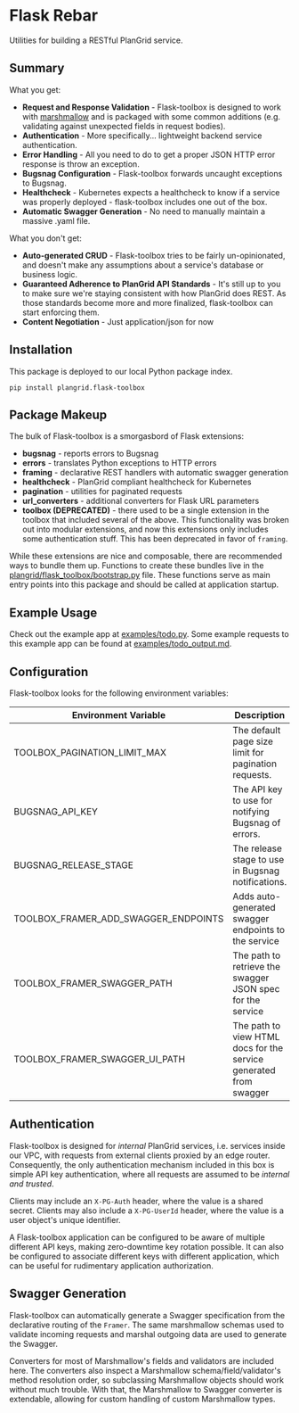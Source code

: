 Flask Rebar
===========

Utilities for building a RESTful PlanGrid service.


Summary
-------

What you get:

- **Request and Response Validation** - Flask-toolbox is designed to work with [marshmallow](https://marshmallow.readthedocs.io/en/latest/) and is packaged with some common additions (e.g. validating against unexpected fields in request bodies).
- **Authentication** - More specifically... lightweight backend service authentication.
- **Error Handling** - All you need to do to get a proper JSON HTTP error response is throw an exception.
- **Bugsnag Configuration** - Flask-toolbox forwards uncaught exceptions to Bugsnag.
- **Healthcheck** - Kubernetes expects a healthcheck to know if a service was properly deployed - flask-toolbox includes one out of the box.
- **Automatic Swagger Generation** - No need to manually maintain a massive .yaml file.

What you don't get:

- **Auto-generated CRUD** - Flask-toolbox tries to be fairly un-opinionated, and doesn't make any assumptions about a service's database or business logic.
- **Guaranteed Adherence to PlanGrid API Standards** - It's still up to you to make sure we're staying consistent with how PlanGrid does REST. As those standards become more and more finalized, flask-toolbox can start enforcing them.
- **Content Negotiation** - Just application/json for now


Installation
------------

This package is deployed to our local Python package index.

```
pip install plangrid.flask-toolbox
```


Package Makeup
--------------

The bulk of Flask-toolbox is a smorgasbord of Flask extensions:

- **bugsnag** - reports errors to Bugsnag
- **errors** - translates Python exceptions to HTTP errors
- **framing** - declarative REST handlers with automatic swagger generation
- **healthcheck** - PlanGrid compliant healthcheck for Kubernetes
- **pagination** - utilities for paginated requests
- **url_converters** - additional converters for Flask URL parameters
- **toolbox (DEPRECATED)** - there used to be a single extension in the toolbox that included several of the above. This functionality was broken out into modular extensions, and now this extensions only includes some authentication stuff. This has been deprecated in favor of `framing`.

While these extensions are nice and composable, there are recommended ways to bundle them up. Functions to create these bundles live in the [plangrid/flask_toolbox/bootstrap.py](plangrid/flask_toolbox/bootstrap.py) file. These functions serve as main entry points into this package and should be called at application startup.


Example Usage
-------------

Check out the example app at [examples/todo.py](examples/todo.py). Some example requests to this example app can be found at [examples/todo_output.md](examples/todo_output.md).


Configuration
-------------

Flask-toolbox looks for the following environment variables:

| Environment Variable | Description | Default |
| -------------------- | ----------- | ------- |
| TOOLBOX_PAGINATION_LIMIT_MAX | The default page size limit for pagination requests. | `100` |
| BUGSNAG_API_KEY | The API key to use for notifying Bugsnag of errors. | `None` |
| BUGSNAG_RELEASE_STAGE | The release stage to use in Bugsnag notifications. | `'production'` |
| TOOLBOX_FRAMER_ADD_SWAGGER_ENDPOINTS | Adds auto-generated swagger endpoints to the service | `True` |
| TOOLBOX_FRAMER_SWAGGER_PATH | The path to retrieve the swagger JSON spec for the service | `'/swagger'` |
| TOOLBOX_FRAMER_SWAGGER_UI_PATH | The path to view HTML docs for the service generated from swagger | `'/swagger/ui'` |


Authentication
--------------

Flask-toolbox is designed for *internal* PlanGrid services, i.e. services inside our VPC, with requests from external clients proxied by an edge router.
Consequently, the only authentication mechanism included in this box is simple API key authentication, where all requests are assumed to be *internal and trusted*.

Clients may include an `X-PG-Auth` header, where the value is a shared secret. Clients may also include a `X-PG-UserId` header, where the value is a user object's unique identifier.

A Flask-toolbox application can be configured to be aware of multiple different API keys, making zero-downtime key rotation possible.
It can also be configured to associate different keys with different application, which can be useful for rudimentary application authorization.


Swagger Generation
------------------

Flask-toolbox can automatically generate a Swagger specification from the declarative routing of the `Framer`.
The same marshmallow schemas used to validate incoming requests and marshal outgoing data are used to generate the Swagger.

Converters for most of Marshmallow's fields and validators are included here.
The converters also inspect a Marshmallow schema/field/validator's method resolution order, so subclassing Marshmallow objects should work without much trouble.
With that, the Marshmallow to Swagger converter is extendable, allowing for custom handling of custom Marshmallow types.
